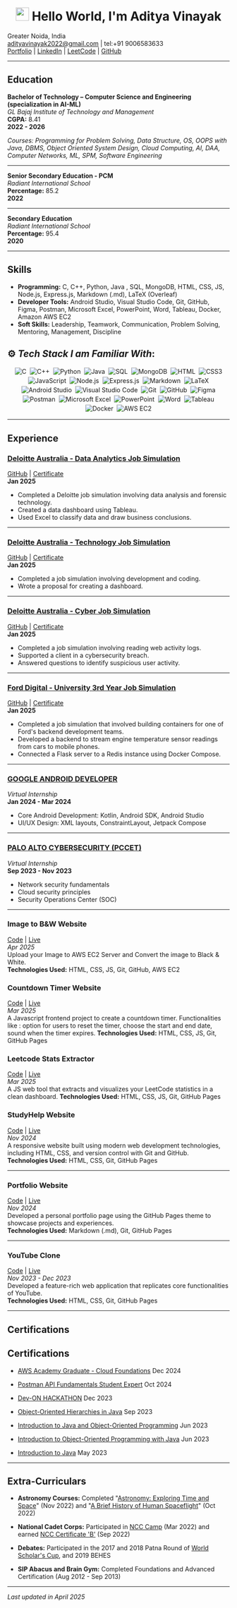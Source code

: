 <h1 align="center"><img src="https://emojis.slackmojis.com/emojis/images/1531849430/4246/blob-sunglasses.gif?1531849430" width="30"/> Hello World, I'm  Aditya Vinayak</h1>

Greater Noida, India  
[adityavinayak2022@gmail.com](mailto:adityavinayak2022@gmail.com) | tel:+91 9006583633  
[Portfolio](https://adityav42.github.io/) | [LinkedIn](https://www.linkedin.com/in/adityavinayak/) | [LeetCode](https://leetcode.com/u/adityav2022/) | [GitHub](https://github.com/AdityAV42)

---

## Education

**Bachelor of Technology – Computer Science and Engineering (specialization in AI-ML)**  
_GL Bajaj Institute of Technology and Management_  
**CGPA:** 8.41  
**2022 - 2026**  

_Courses: Programming for Problem Solving, Data Structure, OS, OOPS with Java, DBMS, Object Oriented System Design, Cloud Computing, AI, DAA, Computer Networks, ML, SPM, Software Engineering_

---

**Senior Secondary Education - PCM**  
_Radiant International School_  
**Percentage:** 85.2  
**2022**  

---

**Secondary Education**  
_Radiant International School_  
**Percentage:** 95.4  
**2020**

---

## Skills

- **Programming:** C, C++, Python, Java , SQL, MongoDB, HTML, CSS, JS, Node.js, Express.js, Markdown (.md), LaTeX (Overleaf)
- **Developer Tools:** Android Studio, Visual Studio Code, Git, GitHub, Figma, Postman, Microsoft Excel, PowerPoint, Word, Tableau, Docker, Amazon AWS EC2
- **Soft Skills:** Leadership, Teamwork, Communication, Problem Solving, Mentoring, Management, Discipline


## ⚙️ *Tech Stack I am Familiar With*:

<p align="center">
  <img alt="C" src="https://img.shields.io/badge/c%20-%2300599C.svg?&style=for-the-badge&logo=c&logoColor=white" style="margin:2px;"/>
  <img alt="C++" src="https://img.shields.io/badge/c++%20-%2300599C.svg?&style=for-the-badge&logo=c%2B%2B&logoColor=white" style="margin:2px;"/>
  <img alt="Python" src="https://img.shields.io/badge/python%20-%2314354C.svg?&style=for-the-badge&logo=python&logoColor=white" style="margin:2px;"/>
  <img alt="Java" src="https://img.shields.io/badge/java%20-%23143554.svg?&style=for-the-badge&logo=java&logoColor=white" style="margin:2px;"/>
  <img alt="SQL" src="https://img.shields.io/badge/sql%20-%234F5B93.svg?&style=for-the-badge&logo=postgresql&logoColor=white" style="margin:2px;"/>
  <img alt="MongoDB" src="https://img.shields.io/badge/mongodb%20-%2347A248.svg?&style=for-the-badge&logo=mongodb&logoColor=white" style="margin:2px;"/>
  <img alt="HTML" src="https://img.shields.io/badge/html5%20-%23E34F26.svg?&style=for-the-badge&logo=html5&logoColor=white" style="margin:2px;"/>
  <img alt="CSS3" src="https://img.shields.io/badge/css3%20-%231572B6.svg?&style=for-the-badge&logo=css3&logoColor=white" style="margin:2px;"/>
  <img alt="JavaScript" src="https://img.shields.io/badge/javascript%20-%23F7DF1E.svg?&style=for-the-badge&logo=javascript&logoColor=black" style="margin:2px;"/>
  <img alt="Node.js" src="https://img.shields.io/badge/node.js%20-%23339933.svg?&style=for-the-badge&logo=nodedotjs&logoColor=white" style="margin:2px;"/>
  <img alt="Express.js" src="https://img.shields.io/badge/express.js%20-%23000000.svg?&style=for-the-badge&logo=express&logoColor=white" style="margin:2px;"/>
  <img alt="Markdown" src="https://img.shields.io/badge/markdown%20-%23000000.svg?&style=for-the-badge&logo=markdown&logoColor=white" style="margin:2px;"/>
  <img alt="LaTeX" src="https://img.shields.io/badge/latex%20-%23008080.svg?&style=for-the-badge&logo=latex&logoColor=white" style="margin:2px;"/>
  <img alt="Android Studio" src="https://img.shields.io/badge/android%20studio%20-%233DDC84.svg?&style=for-the-badge&logo=androidstudio&logoColor=white" style="margin:2px;"/>
  <img alt="Visual Studio Code" src="https://img.shields.io/badge/visual%20studio%20code%20-%23007ACC.svg?&style=for-the-badge&logo=visualstudiocode&logoColor=white" style="margin:2px;"/>
  <img alt="Git" src="https://img.shields.io/badge/git%20-%23F05032.svg?&style=for-the-badge&logo=git&logoColor=white" style="margin:2px;"/>
  <img alt="GitHub" src="https://img.shields.io/badge/github%20-%23121011.svg?&style=for-the-badge&logo=github&logoColor=white" style="margin:2px;"/>
  <img alt="Figma" src="https://img.shields.io/badge/figma%20-%23F24E1E.svg?&style=for-the-badge&logo=figma&logoColor=white" style="margin:2px;"/>
  <img alt="Postman" src="https://img.shields.io/badge/postman%20-%23FF6C37.svg?&style=for-the-badge&logo=postman&logoColor=white" style="margin:2px;"/>
  <img alt="Microsoft Excel" src="https://img.shields.io/badge/microsoft%20excel%20-%231D6F42.svg?&style=for-the-badge&logo=microsoft-excel&logoColor=white" style="margin:2px;"/>
  <img alt="PowerPoint" src="https://img.shields.io/badge/microsoft%20powerpoint%20-%23D83B01.svg?&style=for-the-badge&logo=microsoft-powerpoint&logoColor=white" style="margin:2px;"/>
  <img alt="Word" src="https://img.shields.io/badge/microsoft%20word%20-%230073B6.svg?&style=for-the-badge&logo=microsoft-word&logoColor=white" style="margin:2px;"/>
  <img alt="Tableau" src="https://img.shields.io/badge/tableau%20-%232C3E50.svg?&style=for-the-badge&logo=tableau&logoColor=white" style="margin:2px;"/>
  <img alt="Docker" src="https://img.shields.io/badge/docker%20-%232496ED.svg?&style=for-the-badge&logo=docker&logoColor=white" style="margin:2px;"/>
  <img alt="AWS EC2" src="https://img.shields.io/badge/aws%20ec2%20-%23FF9900.svg?&style=for-the-badge&logo=amazon-aws&logoColor=white" style="margin:2px;"/>
</p>


---

## Experience

### [Deloitte Australia - Data Analytics Job Simulation](https://github.com/AdityAV42/Deloitte-Forage-Virtual-internship)  
[GitHub](https://github.com/AdityAV42/Deloitte-Forage-Virtual-internship) | [Certificate](https://forage-uploads-prod.s3.amazonaws.com/completion-certificates/9PBTqmSxAf6zZTseP/io9DzWKe3PTsiS6GG_9PBTqmSxAf6zZTseP_gCaLsnqfkymyFdaep_1738140056334_completion_certificate.pdf)  
**Jan 2025**  
- Completed a Deloitte job simulation involving data analysis and forensic technology.
- Created a data dashboard using Tableau.
- Used Excel to classify data and draw business conclusions.

---

### [Deloitte Australia - Technology Job Simulation](https://github.com/AdityAV42/Deloitte-Forage-Virtual-internship)  
[GitHub](https://github.com/AdityAV42/Deloitte-Forage-Virtual-internship) | [Certificate](https://forage-uploads-prod.s3.amazonaws.com/completion-certificates/9PBTqmSxAf6zZTseP/udmxiyHeqYQLkTPvf_9PBTqmSxAf6zZTseP_gCaLsnqfkymyFdaep_1738087801792_completion_certificate.pdf)  
**Jan 2025**  
- Completed a job simulation involving development and coding.
- Wrote a proposal for creating a dashboard.

---

### [Deloitte Australia - Cyber Job Simulation](https://github.com/AdityAV42/Deloitte-Forage-Virtual-internship)  
[GitHub](https://github.com/AdityAV42/Deloitte-Forage-Virtual-internship) | [Certificate](https://forage-uploads-prod.s3.amazonaws.com/completion-certificates/9PBTqmSxAf6zZTseP/E9pA6qsdbeyEkp3ti_9PBTqmSxAf6zZTseP_gCaLsnqfkymyFdaep_1738029062124_completion_certificate.pdf)  
**Jan 2025**  
- Completed a job simulation involving reading web activity logs.
- Supported a client in a cybersecurity breach.
- Answered questions to identify suspicious user activity.

---

### [Ford Digital - University 3rd Year Job Simulation](https://github.com/AdityAV42/tributary)  
[GitHub](https://github.com/AdityAV42/tributary) | [Certificate](https://forage-uploads-prod.s3.amazonaws.com/completion-certificates/RwKkimvLMkHbEHKAA/NijmH479TnRZ73dLB_RwKkimvLMkHbEHKAA_gCaLsnqfkymyFdaep_1737907610625_completion_certificate.pdf)  
**Jan 2025**  
- Completed a job simulation that involved building containers for one of Ford's backend development teams.
- Developed a backend to stream engine temperature sensor readings from cars to mobile phones.
- Connected a Flask server to a Redis instance using Docker Compose.

---

### [GOOGLE ANDROID DEVELOPER](https://aictecert.eduskillsfoundation.org/pages/home/verify.php?cert=9e62a3ea20be4e2c62cf21105d6bc310)  
_Virtual Internship_  
**Jan 2024 - Mar 2024**  
- Core Android Development: Kotlin, Android SDK, Android Studio
- UI/UX Design: XML layouts, ConstraintLayout, Jetpack Compose

---

### [PALO ALTO CYBERSECURITY (PCCET)](https://aictecert.eduskillsfoundation.org/pages/home/verify.php?cert=791ccb06aa7dc90fcc96c77ad06cfeb9)  
_Virtual Internship_  
**Sep 2023 - Nov 2023**  
- Network security fundamentals
- Cloud security principles
- Security Operations Center (SOC)


---

### **Image to B&W Website**  
[Code](https://github.com/AdityAV42/Black-White) | [Live](http://51.21.242.236:3000/)  
_Apr 2025_  
Upload your Image to AWS EC2 Server and Convert the image to Black & White.  
**Technologies Used:** HTML, CSS, JS, Git, GitHub, AWS EC2

### **Countdown Timer Website**  
[Code](https://github.com/AdityAV42/Countdown_Timer) | [Live](https://adityav42.github.io/Countdown_Timer/)  
_Mar 2025_  
A Javascript frontend project to create a countdown timer. Functionalities like : option for users to reset the timer, choose the start and end date, sound  when the timer expires. 
**Technologies Used:** HTML, CSS, JS, Git, GitHub Pages

### **Leetcode Stats Extractor**  
[Code](https://github.com/AdityAV42/Leetcode_Stats_Extractor) | [Live](https://adityav42.github.io/Leetcode_Stats_Extractor/)  
_Mar 2025_  
A JS web tool that extracts and visualizes your LeetCode statistics in a clean dashboard. 
**Technologies Used:** HTML, CSS, JS, Git, GitHub Pages


### **StudyHelp Website**  
[Code](https://github.com/AdityAV42/StudyHelp_Website) | [Live](https://adityav42.github.io/StudyHelp_Website/)  
_Nov 2024_  
A responsive website built using modern web development technologies, including HTML, CSS, and version control with Git and GitHub.  
**Technologies Used:** HTML, CSS, Git, GitHub Pages

---

### **Portfolio Website**  
[Code](https://github.com/AdityAV42/AdityAV42.github.io/) | [Live](https://adityav42.github.io/)  
_Nov 2024_  
Developed a personal portfolio page using the GitHub Pages theme to showcase projects and experiences.  
**Technologies Used:** Markdown (.md), Git, GitHub Pages

---

### **YouTube Clone**  
[Code](https://github.com/AdityAV42/YouTube_Clone) | [Live](https://adityav42.github.io/YouTube_Clone/)  
_Nov 2023 - Dec 2023_  
Developed a feature-rich web application that replicates core functionalities of YouTube.  
**Technologies Used:** HTML, CSS, Git, GitHub Pages


---

## Certifications

## Certifications

- [AWS Academy Graduate - Cloud Foundations](https://www.credly.com/badges/d781aff5-daaa-4fcd-bf08-1937fcfc33b6/linked_in_profile)  Dec 2024

- [Postman API Fundamentals Student Expert](https://badgr.com/public/assertions/hl21YTR-RLi1J6-36h4NcA)  Oct 2024

- [Dev-ON HACKATHON](https://verification.givemycertificate.com/v/c26f2741-9f92-4638-b0ec-2e80b560769c)   Dec 2023

- [Object-Oriented Hierarchies in Java](https://www.coursera.org/account/accomplishments/verify/ASHUX8AMQCZF)   Sep 2023

- [Introduction to Java and Object-Oriented Programming](https://www.coursera.org/account/accomplishments/verify/2XLGMRKXXT9U)   Jun 2023

- [Introduction to Object-Oriented Programming with Java](https://www.coursera.org/account/accomplishments/verify/RMHVB3G6XPQE)  Jun 2023

- [Introduction to Java](https://www.coursera.org/account/accomplishments/verify/B4LAFNH2EZJF)  May 2023


---

## Extra-Curriculars

- **Astronomy Courses:** Completed "[Astronomy: Exploring Time and Space](https://www.coursera.org/account/accomplishments/verify/YGS4TM5MSRHW)" (Nov 2022) and "[A Brief History of Human Spaceflight](https://www.coursera.org/account/accomplishments/verify/LWVQ5R9X2GEV)" (Oct 2022)

- **National Cadet Corps:** Participated in [NCC Camp](https://drive.google.com/file/d/1-q5mwbuSk5JOws_gsdbFZhL1Iqp8XRz1/view?usp=sharing) (Mar 2022) and earned [NCC Certificate 'B'](https://drive.google.com/file/d/13SUIeOUE-LiTs_OrYagwgtEXhzfoWg6y/view?usp=sharing) (Sep 2022)

- **Debates:** Participated in the 2017 and 2018 Patna Round of [World Scholar's Cup](https://drive.google.com/file/d/1VXcA1lXSkWJXn70hkxmYoNxpK0wQyi1J/view?usp=sharing), and 2019 BEHES

- **SIP Abacus and Brain Gym:** Completed Foundations and Advanced Certification (Aug 2012 - Sep 2013)

---

_Last updated in April 2025_


